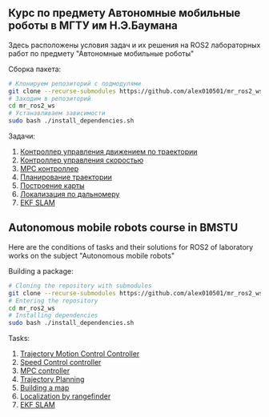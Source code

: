 ## Курс по предмету Автономные мобильные роботы в МГТУ им Н.Э.Баумана

Здесь расположены условия задач и их решения на ROS2 лабораторных работ по предмету "Автономные мобильные роботы"

Сборка пакета:
```bash
# Клонируем репозиторий с подмодулями
git clone --recurse-submodules https://github.com/alex010501/mr_ros2_ws.git
# Заходим в репозиторий
cd mr_ros2_ws
# Устанавливаем зависимости
sudo bash ./install_dependencies.sh
```

Задачи:
1. [Контроллер управления движением по траектории](./src/simple_controller/readme.md)
2. [Контроллер управления скоростью](./src/velocity_controller/readme.md)
3. [MPC контроллер](./src/mpc_controller/readme.md)
4. [Планирование траектории](./src/trajectory_planner/readme.md)
5. [Построение карты](./src/mapping/readme.md)
6. [Локализация по дальномеру](./src/localization/readme.md)
7. [EKF SLAM](./src/ekf_slam/readme.md)



## Autonomous mobile robots course in BMSTU

Here are the conditions of tasks and their solutions for ROS2 of laboratory works on the subject "Autonomous mobile robots"

Building a package:
```bash
# Cloning the repository with submodules
git clone --recurse-submodules https://github.com/alex010501/mr_ros2_ws.git
# Entering the repository
cd mr_ros2_ws
# Installing dependencies
sudo bash ./install_dependencies.sh
```

Tasks:
1. [Trajectory Motion Control Controller](./src/simple_controller/readme.md)
2. [Speed Control controller](./src/velocity_controller/readme.md)
3. [MPC controller](./src/mpc_controller/readme.md)
4. [Trajectory Planning](./src/trajectory_planner/readme.md)
5. [Building a map](./src/mapping/readme.md)
6. [Localization by rangefinder](./src/localization/readme.md)
7. [EKF SLAM](./src/ekf_slam/readme.md)